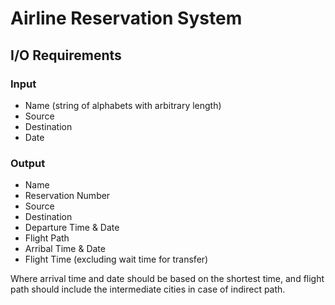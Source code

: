 # Airline Reservation System

## I/O Requirements

### Input
* Name (string of alphabets with arbitrary length)
* Source
* Destination
* Date

### Output
* Name
* Reservation Number
* Source
* Destination
* Departure Time & Date
* Flight Path
* Arribal Time & Date
* Flight Time (excluding wait time for transfer)

Where arrival time and date should be based on the shortest time, and flight path should include the intermediate cities in case of indirect path.